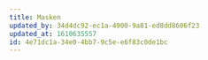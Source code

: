 ```yaml
---
title: Masken
updated_by: 34d4dc92-ec1a-4900-9a81-ed8dd8606f23
updated_at: 1610635557
id: 4e71dc1a-34e0-4bb7-9c5e-e6f83c0de1bc
---
```

